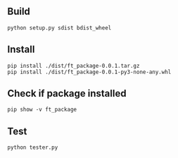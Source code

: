 ## Build

```
python setup.py sdist bdist_wheel
```

## Install

```
pip install ./dist/ft_package-0.0.1.tar.gz
pip install ./dist/ft_package-0.0.1-py3-none-any.whl
```

## Check if package installed

```
pip show -v ft_package
```

## Test

```
python tester.py
```
